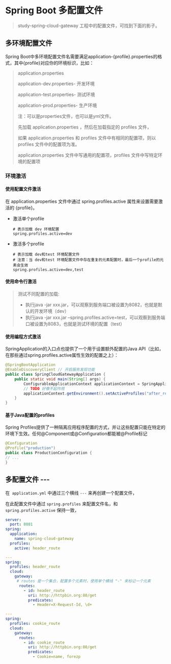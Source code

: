 

# Spring Boot 多配置文件

> study-spring-cloud-gateway 工程中的配置文件，可找到下面的影子。

## 多环境配置文件

Spring Boot中多环境配置文件名需要满足application-{profile}.properties的格式，其中{profile}对应你的环境标识，比如：

> application.properties
>
> application-dev.properties- 开发环境
>
> application-test.properties- 测试环境
>
> application-prod.properties- 生产环境
>
> 注：可以是properties文件，也可以是yml文件。
>
> 
>
> 先加载 application.properties ，然后在加载指定的 profiles 文件，
>
> 如果 application.properties 和 profiles 文件中有相同的配置项，则以 profiles 文件中的配置项为准。
>
> application.properties 文件中写通用的配置项，profiles 文件中写特定环境的配置项

### 环境激活

#### 使用配置文件激活

在 application.properties  文件中通过 spring.profiles.active 属性来设置需要激活的 {profile}。

- 激活单个profile

  ```properties
  # 表示加载 dev 环境配置
  spring.profiles.active=dev
  ```

- 激活多个profile

  ```properties
  # 表示加载 dev和test 环境配置文件
  # 注意：当 dev和test 环境配置文件中存在重复的元素配置时，最后一个profile的元素会生效
  spring.profiles.active=dev,test
  ```

  

#### 使用命令行激活

> 测试不同配置的加载:
>
> - 执行java -jar xxx.jar，可以观察到服务端口被设置为8082，也就是默认的开发环境（dev）
> - 执行java -jar xxx.jar –spring.profiles.active=test，可以观察到服务端口被设置为8083，也就是测试环境的配置（test）





#### 使用编程方式激活

SpringApplication的入口点也提供了一个用于设置额外配置的Java API（比如，在那些通过spring.profiles.active属性生效的配置之上）：

```java
@SpringBootApplication
@EnableDiscoveryClient // 开启服务发现功能
public class SpringCloudGatewayApplication {
    public static void main(String[] args) {
        ConfigurableApplicationContext applicationContext = SpringApplication.run(SpringCloudGatewayApplication.class, args);
        // TODO 好像不起作用
        applicationContext.getEnvironment().setActiveProfiles("after_route");
    }
}

```





#### 基于Java配置的profiles

Spring Profiles提供了一种隔离应用程序配置的方式，并让这些配置只能在特定的环境下生效。任何@Component或@Configuration都能被@Profile标记

```java
@Configuration
@Profile("production")
public class ProductionConfiguration {
// ...
}
```



## 多配置文件 ---

在` application.yml` 中通过三个横线 `---` 来再创建一个配置文件，

在此配置文件中通过 `spring.profiles` 来配置文件名，和 `spring.profiles.active` 保持一致，

```yaml
server:
  port: 8081
spring:
  application:
    name: spring-cloud-gateway
  profiles:
    active: header_route

---
spring:
  profiles: header_route
  cloud:
    gateway:
     # routes 是一个集合，配置多个元素时，使用单个横线 "-" 来标记一个元素
      routes:
        - id: header_route
          uri: http://httpbin.org:80/get
          predicates:
            - Header=X-Request-Id, \d+

---
spring:
  profiles: cookie_route
  cloud:
    gateway:
      routes:
        - id: cookie_route
          uri: http://httpbin.org:80/get
          predicates:
            - Cookie=name, forezp
```



















